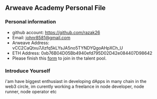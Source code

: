 ## Arweave Academy Personal File

### Personal information

- github account: https://github.com/razak26
- Email: johnr8581@gmail.com
- Arweave Address: vCC2CaQtxu7Jlzfq5kLYsJA5no5TYNDYQgoAHpXCh_U
- ETH Address: 0xb76B04D05Bb4940efd795D02D42e084407D98642
- Please finish this [form](https://docs.google.com/forms/d/e/1FAIpQLSfWA5fIIcBgmRppm3jNz5vmf9Mai_QMVil-2pO4r7YKn_Zhtw/viewform?usp=sf_link) to join in the talent pool.

### Introduce Yourself
 i'am have biggest enthusiast in developing dApps in many chain in the web3 circle, im curently working a freelance in node developer, node runner, node operator etc
